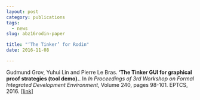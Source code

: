 ```yaml
---
layout: post
category: publications
tags:
  - news
slug: abz16rodin-paper

title: "‘The Tinker’ for Rodin"
date: 2016-11-08

---
```

Gudmund Grov, Yuhui Lin and Pierre Le Bras. **‘The Tinker GUI for graphical proof strategies (tool demo).**. In _In Proceedings of 3rd Workshop on Formal Integrated Development Environment_, Volume 240, pages 98-101. EPTCS, 2016. <a href="http://eptcs.web.cse.unsw.edu.au/content.cgi?FIDE2016">[link]</a>